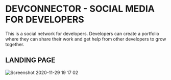 
  # DEVCONNECTOR - SOCIAL MEDIA FOR DEVELOPERS

This is a social network for developers. Developers can create a portfolio where they can share their work and get help from other developers to grow together.  

## LANDING PAGE
![Screenshot 2020-11-29 19 17 02](https://user-images.githubusercontent.com/58934315/100543696-a115f580-3277-11eb-9947-381b1a043b11.png)
